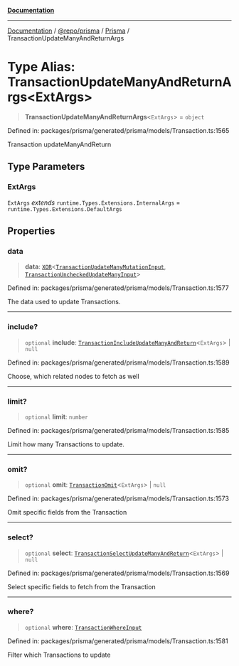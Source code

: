[**Documentation**](../../../../../README.md)

***

[Documentation](../../../../../README.md) / [@repo/prisma](../../../README.md) / [Prisma](../README.md) / TransactionUpdateManyAndReturnArgs

# Type Alias: TransactionUpdateManyAndReturnArgs\<ExtArgs\>

> **TransactionUpdateManyAndReturnArgs**\<`ExtArgs`\> = `object`

Defined in: packages/prisma/generated/prisma/models/Transaction.ts:1565

Transaction updateManyAndReturn

## Type Parameters

### ExtArgs

`ExtArgs` *extends* `runtime.Types.Extensions.InternalArgs` = `runtime.Types.Extensions.DefaultArgs`

## Properties

### data

> **data**: [`XOR`](XOR.md)\<[`TransactionUpdateManyMutationInput`](TransactionUpdateManyMutationInput.md), [`TransactionUncheckedUpdateManyInput`](TransactionUncheckedUpdateManyInput.md)\>

Defined in: packages/prisma/generated/prisma/models/Transaction.ts:1577

The data used to update Transactions.

***

### include?

> `optional` **include**: [`TransactionIncludeUpdateManyAndReturn`](TransactionIncludeUpdateManyAndReturn.md)\<`ExtArgs`\> \| `null`

Defined in: packages/prisma/generated/prisma/models/Transaction.ts:1589

Choose, which related nodes to fetch as well

***

### limit?

> `optional` **limit**: `number`

Defined in: packages/prisma/generated/prisma/models/Transaction.ts:1585

Limit how many Transactions to update.

***

### omit?

> `optional` **omit**: [`TransactionOmit`](TransactionOmit.md)\<`ExtArgs`\> \| `null`

Defined in: packages/prisma/generated/prisma/models/Transaction.ts:1573

Omit specific fields from the Transaction

***

### select?

> `optional` **select**: [`TransactionSelectUpdateManyAndReturn`](TransactionSelectUpdateManyAndReturn.md)\<`ExtArgs`\> \| `null`

Defined in: packages/prisma/generated/prisma/models/Transaction.ts:1569

Select specific fields to fetch from the Transaction

***

### where?

> `optional` **where**: [`TransactionWhereInput`](TransactionWhereInput.md)

Defined in: packages/prisma/generated/prisma/models/Transaction.ts:1581

Filter which Transactions to update
